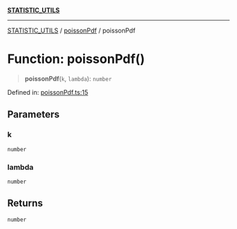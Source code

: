 [**STATISTIC_UTILS**](../../README.md)

***

[STATISTIC_UTILS](../../README.md) / [poissonPdf](../README.md) / poissonPdf

# Function: poissonPdf()

> **poissonPdf**(`k`, `lambda`): `number`

Defined in: [poissonPdf.ts:15](https://github.com/dailker/everyutil/blob/0ec5ce08552e5059ec58e2975404aeb74a6202b1/src/statistic/poissonPdf.ts#L15)

## Parameters

### k

`number`

### lambda

`number`

## Returns

`number`
